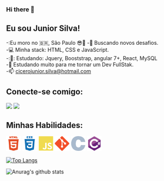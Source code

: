 ### Hi there 👋

## Eu sou Junior Silva!
-:Eu moro no 🇧🇷, São Paulo :sunglasses::sunrise:
-:rocket: Buscando novos desafios. <br>
-:computer: Minha stack: HTML, CSS e JavaScript. <br>
-:🌱: Estudando: Jquery, Booststrap, angular 7+, React, MySQL <br>
-:rocket: Estudando muito para me tornar um Dev FullStak. <br>
-:mailbox: cicerojunior.silva@hotmail.com <br>

## Conecte-se comigo:
<a href="https://www.linkedin.com/in/cicero-antonio-4231a3b1/" target= "_blank"><img src="https://img.shields.io/badge/linkedin-%230077B5.svg?&style=for-the-badge&logo=linkedin&logoColor=white" /></a>
<a href="http://www.instagram.com/jrsil_/"><img src="https://img.shields.io/badge/instagram-%23E4405F.svg?&style=for-the-badge&logo=instagram&logoColor=white"></a> <br>

## Minhas Habilidades:
<img src="https://raw.githubusercontent.com/devicons/devicon/master/icons/html5/html5-plain-wordmark.svg" alt="rails" width="40" height="40" style="max-width:100%;"></img>
<img src="https://raw.githubusercontent.com/devicons/devicon/master/icons/css3/css3-plain-wordmark.svg" alt="rails" width="40" height="40" style="max-width:100%;"></img>
<img src="https://raw.githubusercontent.com/devicons/devicon/master/icons/javascript/javascript-plain.svg" alt="rails" width="40" height="40" style="max-width:100%;"></img>
<img src="https://raw.githubusercontent.com/devicons/devicon/master/icons/git/git-plain.svg" alt="rails" width="40" height="40" style="max-width:100%;"></img>
<img src="https://raw.githubusercontent.com/devicons/devicon/master/icons/c/c-original.svg" alt="rails" width="40" height="40" style="max-width:100%;"></img>
<img src="https://raw.githubusercontent.com/devicons/devicon/master/icons/csharp/csharp-original.svg" alt="rails" width="40" height="40" style="max-width:100%;"></img> <br>

[![Top Langs](https://github-readme-stats.vercel.app/api/top-langs/?username=Junior10-hub)](https://github.com/Junior10-hub/github-readme-stats)


![Anurag's github stats](https://github-readme-stats.vercel.app/api?username=Junior10-hub&show_icons=true&theme=radical)








<!--
**Junior10-hub/Junior10-hub** is a ✨ _special_ ✨ repository because its `README.md` (this file) appears on your GitHub profile.

Here are some ideas to get you started:

- 🔭 I’m currently working on ...
- 🌱 I’m currently learning ...
- 👯 I’m looking to collaborate on ...
- 🤔 I’m looking for help with ...
- 💬 Ask me about ...
- 📫 How to reach me: ...
- 😄 Pronouns: ...
- ⚡ Fun fact: ...
-->

